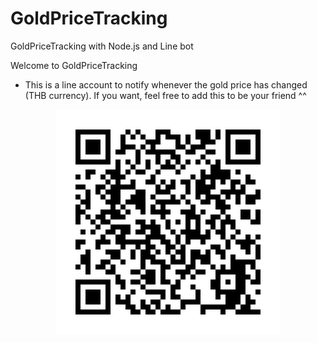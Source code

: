 # GoldPriceTracking
GoldPriceTracking with Node.js and Line bot

Welcome to GoldPriceTracking
* This is a line account to notify whenever the gold price has changed (THB currency). If you want, feel free to add this to be your friend ^^
<div style="text-align:center;width:100%">
  <img src="./static/pics/xs4sFk-u12.png" />
</div>
